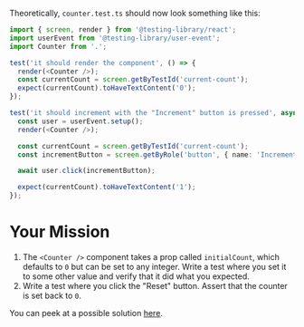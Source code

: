 Theoretically, `counter.test.ts` should now look something like this:

```ts
import { screen, render } from '@testing-library/react';
import userEvent from '@testing-library/user-event';
import Counter from '.';

test('it should render the component', () => {
  render(<Counter />);
  const currentCount = screen.getByTestId('current-count');
  expect(currentCount).toHaveTextContent('0');
});

test('it should increment with the "Increment" button is pressed', async () => {
  const user = userEvent.setup();
  render(<Counter />);

  const currentCount = screen.getByTestId('current-count');
  const incrementButton = screen.getByRole('button', { name: 'Increment' });

  await user.click(incrementButton);

  expect(currentCount).toHaveTextContent('1');
});
```

# Your Mission

1. The `<Counter />` component takes a prop called `initialCount`, which defaults to `0` but can be set to any integer. Write a test where you set it to some other value and verify that it did what you expected.
1. Write a test where you click the "Reset" button. Assert that the counter is set back to `0`.

You can peek at a possible solution [here](Basic%20Component%20Testing%20Solution.md).
